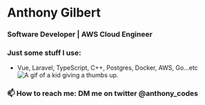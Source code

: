 # Anthony Gilbert
### Software Developer | AWS Cloud Engineer 
### Just some stuff I use:
- Vue, Laravel, TypeScript, C++, Postgres, Docker, AWS, Go...etc 
![A gif of a kid giving a thumbs up.](https://media.giphy.com/media/llKJGxQ1ESmac/giphy.gif)


### 📫 How to reach me: DM me on twitter @anthony_codes 

<!--
**anthonygilbertt/anthonygilbertt** is a ✨ _special_ ✨ repository because its `README.md` (this file) appears on your GitHub profile.

Here are some ideas to get you started:

- 🔭 I’m currently working on ...
- 🌱 I’m currently learning ...
- 👯 I’m looking to collaborate on ...
- 🤔 I’m looking for help with ...
- 💬 Ask me about ...
- 📫 How to reach me: ...
- 😄 Pronouns: ...
- ⚡ Fun fact: ...
-->
